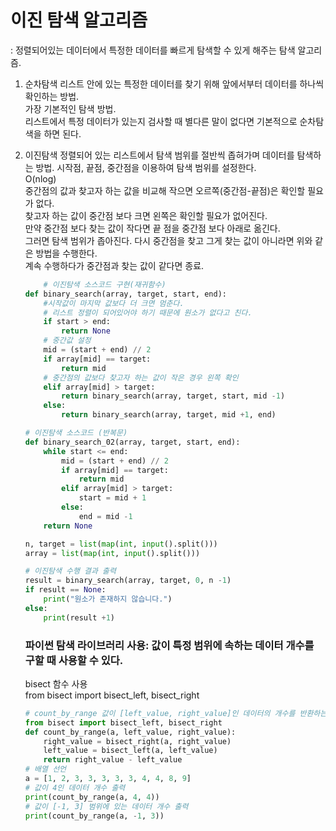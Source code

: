 # 이진 탐색 알고리즘
: 정렬되어있는 데이터에서 특정한 데이터를 빠르게 탐색할 수 있게 해주는 탐색 알고리즘.
1. 순차탐색
    리스트 안에 있는 특정한 데이터를 찾기 위해 앞에서부터 데이터를 하나씩 확인하는 방법.  
    가장 기본적인 탐색 방법.  
    리스트에서 특정 데이터가 있는지 검사할 때 별다른 말이 없다면 기본적으로 순차탐색을 하면 된다.

2. 이진탐색
    정렬되어 있는 리스트에서 탐색 범위를 절반씩 좁혀가며 데이터를 탐색하는 방법.
    시작점, 끝점, 중간점을 이용하여 탐색 범위를 설정한다.  
    O(nlog)  
    중간점의 값과 찾고자 하는 값을 비교해 작으면 오르쪽(중간점-끝점)은 확인할 필요가 없다.  
    찾고자 하는 값이 중간점 보다 크면 왼쪽은 확인할 필요가 없어진다.  
    만약 중간점 보다 찾는 값이 작다면 끝 점을 중간점 보다 아래로 옮긴다.  
    그러면 탐색 범위가 좁아진다. 다시 중간점을 찾고 그게 찾는 값이 아니라면 위와 같은 방법을 수행한다.  
    계속 수행하다가 중간점과 찾는 값이 같다면 종료.  
    ```python
        # 이진탐색 소스코드 구현(재귀함수)
    def binary_search(array, target, start, end):
        #시작값이 마지막 값보다 더 크면 멈춘다.
        # 리스트 정렬이 되어있어야 하기 때문에 원소가 없다고 친다.
        if start > end:
            return None
        # 중간값 설정
        mid = (start + end) // 2
        if array[mid] == target:
            return mid
        # 중간점의 값보다 찾고자 하는 값이 작은 경우 왼쪽 확인
        elif array[mid] > target:
            return binary_search(array, target, start, mid -1)
        else:
            return binary_search(array, target, mid +1, end)

    # 이진탐색 소스코드 (반복문)
    def binary_search_02(array, target, start, end):
        while start <= end:
            mid = (start + end) // 2
            if array[mid] == target:
                return mid
            elif array[mid] > target:
                start = mid + 1
            else:
                end = mid -1
        return None

    n, target = list(map(int, input().split()))
    array = list(map(int, input().split()))

    # 이진탐색 수행 결과 출력
    result = binary_search(array, target, 0, n -1)
    if result == None:
        print("원소가 존재하지 않습니다.")
    else:
        print(result +1)
    ```

    ### 파이썬 탐색 라이브러리 사용: 값이 특정 범위에 속하는 데이터 개수를 구할 때 사용할 수 있다.  
    bisect 함수 사용  
    from bisect import bisect_left, bisect_right  
    
    ```python
    # count_by_range 값이 [left_value, right_value]인 데이터의 개수를 반환하는 함수
    from bisect import bisect_left, bisect_right
    def count_by_range(a, left_value, right_value):
        right_value = bisect_right(a, right_value)
        left_value = bisect_left(a, left_value)
        return right_value - left_value
    # 배열 선언
    a = [1, 2, 3, 3, 3, 3, 3, 4, 4, 8, 9]
    # 값이 4인 데이터 개수 출력
    print(count_by_range(a, 4, 4))
    # 값이 [-1, 3] 범위에 있는 데이터 개수 출력
    print(count_by_range(a, -1, 3))
    ```
